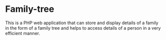 # Family-tree
This is a PHP web application that can store and display details of a family in the form of a family tree and helps to access details of a person in a very efficient manner.
